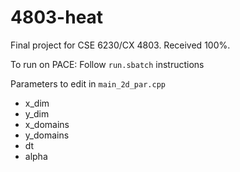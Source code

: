 # 4803-heat

Final project for CSE 6230/CX 4803. Received 100%.


To run on PACE:
Follow `run.sbatch` instructions

Parameters to edit in `main_2d_par.cpp`
- x_dim
- y_dim
- x_domains
- y_domains
- dt
- alpha
